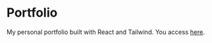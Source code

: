 # Portfolio

My personal portfolio built with React and Tailwind. You access [here](https://ingridmiranda.netlify.app/).